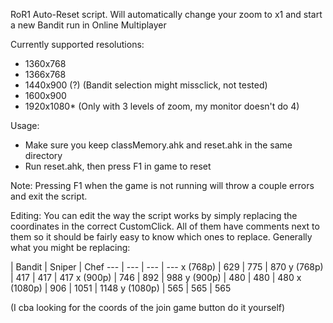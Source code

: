 RoR1 Auto-Reset script.
Will automatically change your zoom to x1 and start a new Bandit run in Online Multiplayer

Currently supported resolutions:
 - 1360x768
 - 1366x768
 - 1440x900 (?) (Bandit selection might missclick, not tested)
 - 1600x900
 - 1920x1080* (Only with 3 levels of zoom, my monitor doesn't do 4)
 
Usage:
 - Make sure you keep classMemory.ahk and reset.ahk in the same directory
 - Run reset.ahk, then press F1 in game to reset
 
Note: Pressing F1 when the game is not running will throw a couple errors and exit the script.


Editing:
You can edit the way the script works by simply replacing the coordinates in the correct CustomClick.
All of them have comments next to them so it should be fairly easy to know which ones to replace.
Generally what you might be replacing:

  | Bandit | Sniper | Chef 
 --- | --- | --- | ---
 x (768p) | 629 | 775 | 870 
 y (768p) | 417 | 417 | 417 
 x (900p) | 746 | 892 | 988 
 y (900p) | 480 | 480 | 480 
 x (1080p) | 906 | 1051 | 1148 
 y (1080p) | 565 | 565 | 565 
 
(I cba looking for the coords of the join game button do it yourself)
